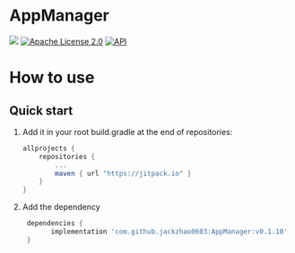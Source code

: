 # AppManager
[![](https://jitpack.io/v/jackzhao0603/AppManager.svg)](https://jitpack.io/#jackzhao0603/AppManager)
[![Apache License 2.0][1]][2]
[![API][3]][4]

# How to use
## Quick start
1. Add it in your root build.gradle at the end of repositories:
    ```gradle
    allprojects {
        repositories {
            ...
            maven { url "https://jitpack.io" }
        }
    }
    ```
2. Add the dependency
    ```gradle
     dependencies {
	       implementation 'com.github.jackzhao0603:AppManager:v0.1.10'
	 }

    ```

[1]:https://img.shields.io/:License-Apache%202.0-blue.svg
[2]:https://www.apache.org/licenses/LICENSE-2.0.html
[3]:https://img.shields.io/badge/API-14%2B-red.svg?style=flat
[4]:https://android-arsenal.com/api?level=16
